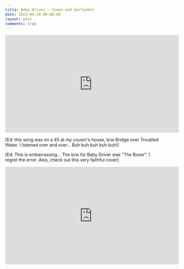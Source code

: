 ```yaml
---
title: Baby Driver - Simon and Garfunkel
date: 2023-04-24 06:00:00
layout: post
comments: true
---
```




<iframe width="560" height="315" src="https://www.youtube.com/embed/J8i4Rp3qizk" title="YouTube video player" frameborder="0" allow="accelerometer; autoplay; clipboard-write; encrypted-media; gyroscope; picture-in-picture; web-share" allowfullscreen></iframe>

[Ed: this song was on a 45 at my cousin's house, b/w Bridge over Troubled Water. I listened over and over... Buh buh buh buh buh!]

[Ed: This is embarrassing... The b/w for Baby Driver was "The Boxer". I regret the error. Also, check out this very faithful cover]

<iframe width="560" height="315" src="https://www.youtube.com/embed/0OxP5nrI6u8" title="YouTube video player" frameborder="0" allow="accelerometer; autoplay; clipboard-write; encrypted-media; gyroscope; picture-in-picture; web-share" allowfullscreen></iframe>